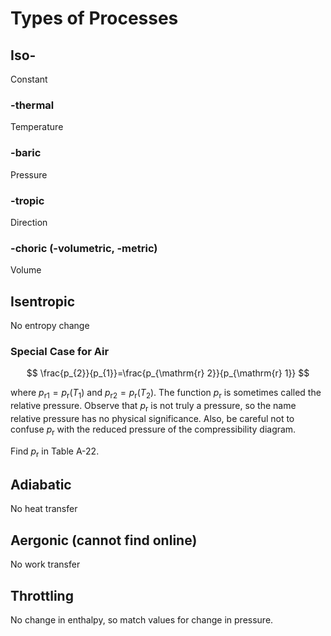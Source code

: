 # Types of Processes

## Iso- 

Constant 

### -thermal 

Temperature 

### -baric 

Pressure 

### -tropic 

Direction 

### -choric (-volumetric, -metric) 

Volume

## Isentropic

No entropy change

### Special Case for Air

$$
\frac{p_{2}}{p_{1}}=\frac{p_{\mathrm{r} 2}}{p_{\mathrm{r} 1}}
$$

where $p_{\mathrm{r} 1}=p_{\mathrm{r}}\left(T_{1}\right)$ and $p_{\mathrm{r} 2}=p_{\mathrm{r}}\left(T_{2}\right) .$ The function $p_{\mathrm{r}}$ is sometimes called the relative pressure. Observe that $p_{\mathrm{r}}$ is not truly a pressure, so the name relative pressure has no physical significance. Also, be careful not to confuse $p_{\mathrm{r}}$ with the reduced pressure of the compressibility diagram.

Find $p_{\mathrm{r}}$ in Table A-22.

## Adiabatic 

No heat transfer 

## Aergonic (cannot find online) 

No work transfer

## Throttling 

No change in enthalpy, so match values for change in pressure.